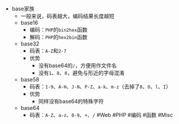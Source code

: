 - base家族
	- 一般来说，码表越大，编码结果长度越短
	- base16
		- 编码：`PHP`的`bin2hex`函数
		- 解码：`PHP`的`hex2bin`函数
	- base32
		- 码表：`A-Z`和`2-7`
		- 优势
			- 没有base64的`/`，方便用作文件名
			- 没有`1`、`8`、`0`，避免与形近的字母混淆
	- base58
		- 码表：`1-9`、`A-H`、`J-N`、`P-Z`、`a-k`、`m-z`（去掉了`0`、`O`、`l`、`I`）
		- 优势
			- 同样没有base64的特殊字符
	- base64
		- 码表：`A-Z`、`a-z`、`0-9`、`+`、`/`
#Web #PHP #编码 #函数 #Misc 